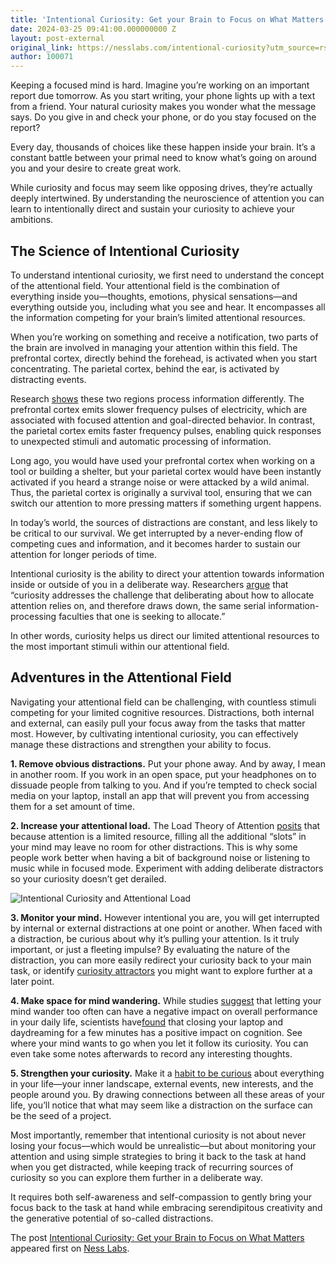 ```yaml
---
title: 'Intentional Curiosity: Get your Brain to Focus on What Matters'
date: 2024-03-25 09:41:00.000000000 Z
layout: post-external
original_link: https://nesslabs.com/intentional-curiosity?utm_source=rss&utm_medium=rss&utm_campaign=intentional-curiosity
author: 100071
---
```


Keeping a focused mind is hard. Imagine you’re working on an important report due tomorrow. As you start writing, your phone lights up with a text from a friend. Your natural curiosity makes you wonder what the message says. Do you give in and check your phone, or do you stay focused on the report?

Every day, thousands of choices like these happen inside your brain. It’s a constant battle between your primal need to know what’s going on around you and your desire to create great work.

While curiosity and focus may seem like opposing drives, they’re actually deeply intertwined. By understanding the neuroscience of attention you can learn to intentionally direct and sustain your curiosity to achieve your ambitions.

## **The Science of Intentional Curiosity**

To understand intentional curiosity, we first need to understand the concept of the attentional field. Your attentional field is the combination of everything inside you—thoughts, emotions, physical sensations—and everything outside you, including what you see and hear. It encompasses all the information competing for your brain’s limited attentional resources.

When you’re working on something and receive a notification, two parts of the brain are involved in managing your attention within this field. The prefrontal cortex, directly behind the forehead, is activated when you start concentrating. The parietal cortex, behind the ear, is activated by distracting events.

Research [shows](https://www.ncbi.nlm.nih.gov/pmc/articles/PMC4346464/) these two regions process information differently. The prefrontal cortex emits slower frequency pulses of electricity, which are associated with focused attention and goal-directed behavior. In contrast, the parietal cortex emits faster frequency pulses, enabling quick responses to unexpected stimuli and automatic processing of information.

Long ago, you would have used your prefrontal cortex when working on a tool or building a shelter, but your parietal cortex would have been instantly activated if you heard a strange noise or were attacked by a wild animal. Thus, the parietal cortex is originally a survival tool, ensuring that we can switch our attention to more pressing matters if something urgent happens.

In today’s world, the sources of distractions are constant, and less likely to be critical to our survival. We get interrupted by a never-ending flow of competing cues and information, and it becomes harder to sustain our attention for longer periods of time.

Intentional curiosity is the ability to direct your attention towards information inside or outside of you in a deliberate way. Researchers [argue](https://www.sciencedirect.com/science/article/pii/S2352154620301376) that “curiosity addresses the challenge that deliberating about how to allocate attention relies on, and therefore draws down, the same serial information-processing faculties that one is seeking to allocate.”

In other words, curiosity helps us direct our limited attentional resources to the most important stimuli within our attentional field.

## **Adventures in the Attentional Field**

Navigating your attentional field can be challenging, with countless stimuli competing for your limited cognitive resources. Distractions, both internal and external, can easily pull your focus away from the tasks that matter most. However, by cultivating intentional curiosity, you can effectively manage these distractions and strengthen your ability to focus.

**1. Remove obvious distractions.** Put your phone away. And by away, I mean in another room. If you work in an open space, put your headphones on to dissuade people from talking to you. And if you’re tempted to check social media on your laptop, install an app that will prevent you from accessing them for a set amount of time.

**2. Increase your attentional load.** The Load Theory of Attention [posits](https://www.ncbi.nlm.nih.gov/pubmed/19327760) that because attention is a limited resource, filling all the additional “slots” in your mind may leave no room for other distractions. This is why some people work better when having a bit of background noise or listening to music while in focused mode. Experiment with adding deliberate distractors so your curiosity doesn’t get derailed.

![Intentional Curiosity and Attentional Load](https://nesslabs.com/wp-content/uploads/2019/09/attentional-load-illustration.png)

**3. Monitor your mind.** However intentional you are, you will get interrupted by internal or external distractions at one point or another. When faced with a distraction, be curious about why it’s pulling your attention. Is it truly important, or just a fleeting impulse? By evaluating the nature of the distraction, you can more easily redirect your curiosity back to your main task, or identify [curiosity attractors](https://nesslabs.com/curiosity-attractors) you might want to explore further at a later point.

**4. Make space for mind wandering.** While studies [suggest](https://www.ncbi.nlm.nih.gov/pmc/articles/PMC2760023/) that letting your mind wander too often can have a negative impact on overall performance in your daily life, scientists have[found](https://science.sciencemag.org/content/315/5810/393) that closing your laptop and daydreaming for a few minutes has a positive impact on cognition. See where your mind wants to go when you let it follow its curiosity. You can even take some notes afterwards to record any interesting thoughts.

**5. Strengthen your curiosity.** Make it a [habit to be curious](https://nesslabs.com/curiosity-matrix) about everything in your life—your inner landscape, external events, new interests, and the people around you. By drawing connections between all these areas of your life, you’ll notice that what may seem like a distraction on the surface can be the seed of a project.

Most importantly, remember that intentional curiosity is not about never losing your focus—which would be unrealistic—but about monitoring your attention and using simple strategies to bring it back to the task at hand when you get distracted, while keeping track of recurring sources of curiosity so you can explore them further in a deliberate way.

It requires both self-awareness and self-compassion to gently bring your focus back to the task at hand while embracing serendipitous creativity and the generative potential of so-called distractions.

The post [Intentional Curiosity: Get your Brain to Focus on What Matters](https://nesslabs.com/intentional-curiosity) appeared first on [Ness Labs](https://nesslabs.com).

